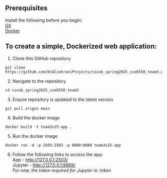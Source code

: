 ## Prerequisites
Install the following before you begin:  
   [Git](https://git-scm.com/)  
   [Docker](https://www.docker.com/)  

## To create a simple, Dockerized web application:
1) Clone this GitHub repository
```
git clone https://github.com/DrAlzahraniProjects/csusb_spring2025_cse6550_team3.git
```
2) Navigate to the repository
```
cd csusb_spring2025_cse6550_team3 
```
3) Ensure repository is updated to the latest version
```
git pull origin main
```
4) Build the docker image
```
docker build -t team3s25-app .
```
5) Run the docker image
```
docker run -d -p 2503:2503 -p 8888:8888 team3s25-app
```
6) Follow the following links to access the app:  
App - http://127.0.0.1:2503/  
Jupyter - http://127.0.0.1:8888/  
   *For now, the token required for Jupyter is: token*
